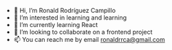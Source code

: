 - 👋 Hi, I’m Ronald Rodríguez Campillo
- 👀 I’m interested in learning and learning
- 🌱 I’m currently learning React
- 💞️ I’m looking to collaborate on a frontend project
- 📫 You can reach me by email ronaldrrca@gmail.com

<!---
ronaldrrca/ronaldrrca is a ✨ special ✨ repository because its `README.md` (this file) appears on your GitHub profile.
You can click the Preview link to take a look at your changes.
--->
